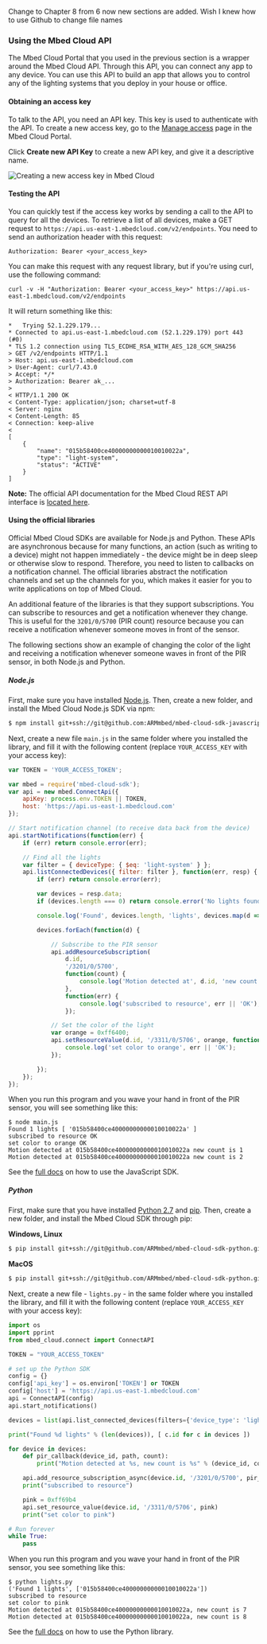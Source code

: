 Change to Chapter 8 from 6 now new sections are added.  Wish I knew how to use Github to change file names

### Using the Mbed Cloud API

The Mbed Cloud Portal that you used in the previous section is a wrapper around the Mbed Cloud API. Through this API, you can connect any app to any device. You can use this API to build an app that allows you to control any of the lighting systems that you deploy in your house or office.

#### Obtaining an access key

To talk to the API, you need an API key. This key is used to authenticate with the API. To create a new access key, go to the [Manage access](https://portal.us-east-1.mbedcloud.com/access/keys) page in the Mbed Cloud Portal.

Click **Create new API Key** to create a new API key, and give it a descriptive name.

<span class="images">![Creating a new access key in Mbed Cloud](https://s3-us-west-2.amazonaws.com/cloud-docs-images/lights14.png)</span>

#### Testing the API

You can quickly test if the access key works by sending a call to the API to query for all the devices. To retrieve a list of all devices, make a GET request to `https://api.us-east-1.mbedcloud.com/v2/endpoints`. You need to send an authorization header with this request:

```
Authorization: Bearer <your_access_key>
```

You can make this request with any request library, but if you're using curl, use the following command:

```
curl -v -H "Authorization: Bearer <your_access_key>" https://api.us-east-1.mbedcloud.com/v2/endpoints
```

It will return something like this:

```
*   Trying 52.1.229.179...
* Connected to api.us-east-1.mbedcloud.com (52.1.229.179) port 443 (#0)
* TLS 1.2 connection using TLS_ECDHE_RSA_WITH_AES_128_GCM_SHA256
> GET /v2/endpoints HTTP/1.1
> Host: api.us-east-1.mbedcloud.com
> User-Agent: curl/7.43.0
> Accept: */*
> Authorization: Bearer ak_...
>
< HTTP/1.1 200 OK
< Content-Type: application/json; charset=utf-8
< Server: nginx
< Content-Length: 85
< Connection: keep-alive
<
[
    {
        "name": "015b58400ce40000000000010010022a",
        "type": "light-system",
        "status": "ACTIVE"
    }
]
```

<span class="notes">**Note:** The official API documentation for the Mbed Cloud REST API interface is [located here](/docs/v1.2/api-references/index.html).</span>

#### Using the official libraries

Official Mbed Cloud SDKs are available for Node.js and Python. These APIs are asynchronous because for many functions, an action (such as writing to a device) might not happen immediately - the device might be in deep sleep or otherwise slow to respond. Therefore, you need to listen to callbacks on a notification channel. The official libraries abstract the notification channels and set up the channels for you, which makes it easier for you to write applications on top of Mbed Cloud.

An additional feature of the libraries is that they support subscriptions. You can subscribe to resources and get a notification whenever they change. This is useful for the `3201/0/5700` (PIR count) resource because you can receive a notification whenever someone moves in front of the sensor.

The following sections show an example of changing the color of the light and receiving a notification whenever someone waves in front of the PIR sensor, in both Node.js and Python.

##### Node.js

First, make sure you have installed [Node.js](http://nodejs.org). Then, create a new folder, and install the Mbed Cloud Node.js SDK via npm:

```bash
$ npm install git+ssh://git@github.com:ARMmbed/mbed-cloud-sdk-javascript.git#build --save
```

Next, create a new file `main.js` in the same folder where you installed the library, and fill it with the following content (replace `YOUR_ACCESS_KEY` with your access key):

```js
var TOKEN = 'YOUR_ACCESS_TOKEN';

var mbed = require('mbed-cloud-sdk');
var api = new mbed.ConnectApi({
    apiKey: process.env.TOKEN || TOKEN,
    host: 'https://api.us-east-1.mbedcloud.com'
});

// Start notification channel (to receive data back from the device)
api.startNotifications(function(err) {
    if (err) return console.error(err);

    // Find all the lights
    var filter = { deviceType: { $eq: 'light-system' } };
    api.listConnectedDevices({ filter: filter }, function(err, resp) {
        if (err) return console.error(err);

        var devices = resp.data;
        if (devices.length === 0) return console.error('No lights found...');

        console.log('Found', devices.length, 'lights', devices.map(d => d.id));

        devices.forEach(function(d) {

            // Subscribe to the PIR sensor
            api.addResourceSubscription(
                d.id,
                '/3201/0/5700',
                function(count) {
                    console.log('Motion detected at', d.id, 'new count is', count);
                },
                function(err) {
                    console.log('subscribed to resource', err || 'OK');
                });

            // Set the color of the light
            var orange = 0xff6400;
            api.setResourceValue(d.id, '/3311/0/5706', orange, function(err) {
                console.log('set color to orange', err || 'OK');
            });

        });
    });
});
```

When you run this program and you wave your hand in front of the PIR sensor, you will see something like this:

```
$ node main.js
Found 1 lights [ '015b58400ce40000000000010010022a' ]
subscribed to resource OK
set color to orange OK
Motion detected at 015b58400ce40000000000010010022a new count is 1
Motion detected at 015b58400ce40000000000010010022a new count is 2
```

See the [full docs](https://github.com/ARMmbed/mbed-cloud-sdk-javascript) on how to use the JavaScript SDK.

##### Python

First, make sure that you have installed [Python 2.7](https://www.python.org/downloads/) and [pip](https://pip.pypa.io/en/stable/installing/). Then, create a new folder, and install the Mbed Cloud SDK through pip:

**Windows, Linux**

```bash
$ pip install git+ssh://git@github.com/ARMmbed/mbed-cloud-sdk-python.git
```

**MacOS**

```bash
$ pip install git+ssh://git@github.com/ARMmbed/mbed-cloud-sdk-python.git --user python
```

Next, create a new file - `lights.py` - in the same folder where you installed the library, and fill it with the following content (replace `YOUR_ACCESS_KEY` with your access key):

```python
import os
import pprint
from mbed_cloud.connect import ConnectAPI

TOKEN = "YOUR_ACCESS_TOKEN"

# set up the Python SDK
config = {}
config['api_key'] = os.environ['TOKEN'] or TOKEN
config['host'] = 'https://api.us-east-1.mbedcloud.com'
api = ConnectAPI(config)
api.start_notifications()

devices = list(api.list_connected_devices(filters={'device_type': 'light-system'}))

print("Found %d lights" % (len(devices)), [ c.id for c in devices ])

for device in devices:
    def pir_callback(device_id, path, count):
        print("Motion detected at %s, new count is %s" % (device_id, count))

    api.add_resource_subscription_async(device.id, '/3201/0/5700', pir_callback)
    print("subscribed to resource")

    pink = 0xff69b4
    api.set_resource_value(device.id, '/3311/0/5706', pink)
    print("set color to pink")

# Run forever
while True:
    pass
```

When you run this program and you wave your hand in front of the PIR sensor, you see something like this:

```
$ python lights.py
('Found 1 lights', ['015b58400ce40000000000010010022a'])
subscribed to resource
set color to pink
Motion detected at 015b58400ce40000000000010010022a, new count is 7
Motion detected at 015b58400ce40000000000010010022a, new count is 8
```

See the [full docs](https://github.com/ARMmbed/mbed-cloud-sdk-python) on how to use the Python library.
